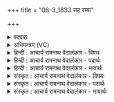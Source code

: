 +++
title = "08-3_1833 सह रय्या"

+++
<details><summary>पदपाठः</summary>

स꣣ह꣢। र꣣य्या꣢। नि। व꣣र्तस्व। अ꣡ग्ने꣢꣯। पि꣡न्व꣢꣯स्व। धा꣡र꣢꣯या। वि꣣श्व꣡प्स्न्या꣢। वि꣣श्व꣢। प्स्न्या꣢। विश्व꣡तः꣢꣯। प꣡रि꣢꣯। १८३३।
</details>

<details><summary>अधिमन्त्रम् (VC)</summary>

- अग्निः
- अवत्सारः काश्यपः
- गायत्री
- षड्जः
</details>

<details><summary>हिन्दी : आचार्य रामनाथ वेदालंकार - विषयः</summary>

आगे फिर परमात्मा से प्रार्थना है।
</details>

<details><summary>हिन्दी : आचार्य रामनाथ वेदालंकार - पदार्थः</summary>

पदार्थान्वयभाषाः -  हे (अग्ने) जगन्नायक,सर्वप्रकाशक,रसागार परमात्मन् ! आप (रय्या सह) दिव्य ऐश्वर्य के साथ (निवर्तस्व) हमें निरन्तर प्राप्त होते रहो। (विश्वप्स्न्या) सब योगियों से आस्वाद ली जानेवाली (धारया) आनन्द-धारा से,हमें (विश्वतः) सब ओर से (परिपिन्वस्व) सींचते रहो ॥३॥
</details>

<details><summary>हिन्दी : आचार्य रामनाथ वेदालंकार - भावार्थः</summary>

भावार्थभाषाः -  आनन्द-रस का पुञ्ज परमेश्वर अपने उपासकों को आनन्द-धारा से सींचता और दिव्य ऐश्वर्यों से सनाथ करता है ॥३॥ इस खण्ड में जगदीश्वर, जागरण, नमस्कार, सामगान और ज्योति के विषयों का वर्णन होने से इस खण्ड की पूर्व खण्ड के साथ सङ्गति है ॥ बीसवें अध्याय में छठा खण्ड समाप्त ॥
</details>

<details><summary>संस्कृत : आचार्य रामनाथ वेदालंकार - विषयः</summary>

अत पुनरपि परमात्मा प्रार्थ्यते।
</details>

<details><summary>संस्कृत : आचार्य रामनाथ वेदालंकार - पदार्थः</summary>

पदार्थान्वयभाषाः -  हे (अग्ने) जगन्नायक सर्वप्रकाशक रसागार परमात्मन् ! त्वम् (रय्या सह) दिव्येन ऐश्वर्येण सह (निवर्तस्व) अस्मान् निरन्तरं प्राप्नुहि। (विश्वप्स्न्या) विश्वैः सर्वैर्योगिभिः प्सायते आस्वाद्यते या सा विश्वप्स्ना तया[प्सा भक्षणे,अदादिः।] (धारया) आनन्दप्रवाहसन्तत्या,अस्मान् (विश्वतः) सर्वतः (परिपिन्वस्व) परिषिञ्च।[पिवि सेवने सेचने च,भ्वादिः। व्यत्ययेनात्मनेपदम्]॥३॥२
</details>

<details><summary>संस्कृत : आचार्य रामनाथ वेदालंकार - भावार्थः</summary>

भावार्थभाषाः -  आनन्दरसपुञ्जः परमेश्वरः स्वोपासकानानन्दधारया सिञ्चति, दिव्यैरैश्वर्यैश्च सनाथान् करोति ॥३॥ अस्मिन् खण्डे जगदीश्वरस्य जागरणस्य नमस्कारस्य सामगानस्य ज्योतिषश्च वर्णनादेतत्खण्डस्य पूर्वखण्डेन संगतिरस्ति ॥
</details>